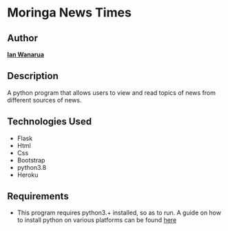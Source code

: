 # Moringa News Times

## Author

[**Ian Wanarua**]()

## Description

A python program that allows users to view and read topics of news from different sources of news.

## Technologies Used

* Flask
* Html
* Css
* Bootstrap
* python3.8
* Heroku

## Requirements

* This program requires python3.+ installed, so as to run. A guide on how to install python on various platforms can be found [here](https://www.python.org/)